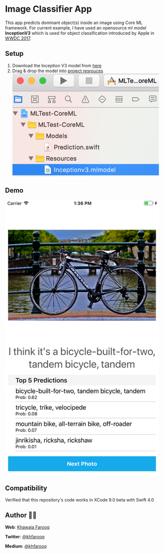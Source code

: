 # Image Classifier App
This app predicts dominant object(s) inside an image using Core ML framework. For current example, I have used an opensource ml model **InceptionV3** which is used for object classification introduced by Apple in [WWDC 2017](https://developer.apple.com/machine-learning/).

## Setup
1. Download the Inception V3 model from [here](https://docs-assets.developer.apple.com/coreml/models/Inceptionv3.mlmodel)
2. Drag & drop the model into [project resrouces](https://developer.apple.com/documentation/coreml/integrating_a_core_ml_model_into_your_app)
![Alt text](/screenshots/sc-2.png?raw=true "Drag & Drop at MLTest-CodeML/Resources/")

## Demo
![Alt text](/screenshots/sc-1.png?raw=true "Top 5 dominant objects predicted by CoreML")

## Compatibility
Verified that this repository's code works in XCode 9.0 beta with Swift 4.0

## Author 🙏🏻
**Web**: [Khawaja Farooq](http://khawajafarooq.github.io)

**Twitter**: [@khfarooq](https://twitter.com/khfarooq)

**Medium**: [@khfarooq](https://medium.com/@khfarooq)
